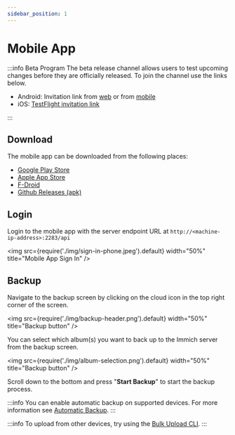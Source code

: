```yaml
---
sidebar_position: 1
---
```


# Mobile App

:::info Beta Program
The beta release channel allows users to test upcoming changes before they are officially released. To join the channel use the links below.

- Android: Invitation link from [web](https://play.google.com/store/apps/details?id=app.alextran.immich) or from [mobile](https://play.google.com/store/apps/details?id=app.alextran.immich)
- iOS: [TestFlight invitation link](https://testflight.apple.com/join/1vYsAa8P)

:::

## Download

The mobile app can be downloaded from the following places:

- [Google Play Store](https://play.google.com/store/apps/details?id=app.alextran.immich)
- [Apple App Store](https://apps.apple.com/us/app/immich/id1613945652)
- [F-Droid](https://f-droid.org/packages/app.alextran.immich)
- [Github Releases (apk)](https://github.com/immich-app/immich/releases)

## Login

Login to the mobile app with the server endpoint URL at `http://<machine-ip-address>:2283/api`

<img src={require('./img/sign-in-phone.jpeg').default} width="50%" title="Mobile App Sign In" />

## Backup

Navigate to the backup screen by clicking on the cloud icon in the top right corner of the screen.

<img src={require('./img/backup-header.png').default} width="50%" title="Backup button" />

You can select which album(s) you want to back up to the Immich server from the backup screen.

<img src={require('./img/album-selection.png').default} width="50%" title="Backup button" />

Scroll down to the bottom and press "**Start Backup**" to start the backup process.

:::info
You can enable automatic backup on supported devices. For more information see [Automatic Backup](/docs/docs/features/automatic-backup.md).
:::

:::info
To upload from other devices, try using the [Bulk Upload CLI](<(docs/feature/bulk-upload.mdk)>).
:::
